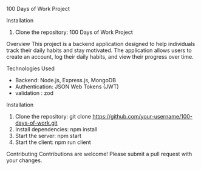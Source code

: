 100 Days of Work Project


Installation
1. Clone the repository: 100 Days of Work Project

Overview
This project is a backend application designed to help individuals track their daily habits and stay motivated. The application allows users to create an account, log their daily habits, and view their progress over time.



Technologies Used
- Backend: Node.js, Express.js, MongoDB
- Authentication: JSON Web Tokens (JWT)
- validation : zod

Installation
1. Clone the repository: git clone https://github.com/your-username/100-days-of-work.git
2. Install dependencies: npm install
3. Start the server: npm start
4. Start the client: npm run client



Contributing
Contributions are welcome! Please submit a pull request with your changes.


